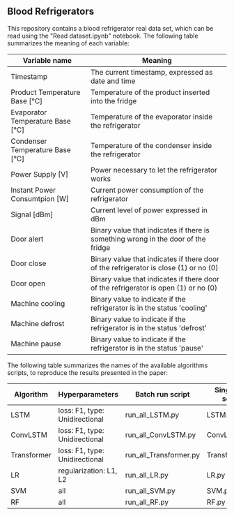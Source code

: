 ## Blood Refrigerators
This repository contains a blood refrigerator real data set, which can be read using the "Read dataset.ipynb" notebook.
The following table summarizes the meaning of each variable:

| Variable name | Meaning |
|---|---|
| Timestamp | The current timestamp, expressed as date and time |
| Product Temperature Base [°C] | Temperature of the product inserted into the fridge |
| Evaporator Temperature Base [°C] | Temperature of the evaporator inside the refrigerator  |
| Condenser Temperature Base [°C] | Temperature of the condenser inside the refrigerator |
| Power Supply [V] | Power necessary to let the refrigerator works  |
| Instant Power Consumtpion [W] | Current power consumption of the refrigerator  |
| Signal [dBm] | Current level of power expressed in dBm |
| Door alert | Binary value that indicates if there is something wrong in the door of the fridge |
| Door close | Binary value that indicates if there door of the refrigerator is close (1) or no (0) |
| Door open | Binary value that indicates if there door of the refrigerator is open (1) or no (0) |
| Machine cooling | Binary value to indicate if the refrigerator is in the status 'cooling' |
| Machine defrost | Binary value to indicate if the refrigerator is in the status 'defrost' |
| Machine pause | Binary value to indicate if the refrigerator is in the status 'pause'|

The following table summarizes the names of the available algorithms scripts, to reproduce the results presented in the paper:

| Algorithm | Hyperparameters | Batch run script | Single run script |
|---|---|---|---|
| LSTM | loss: F1, type: Unidirectional | run_all_LSTM.py | LSTM.py |
| ConvLSTM | loss: F1, type: Unidirectional | run_all_ConvLSTM.py | ConvLSTM.py |
| Transformer | loss: F1, type: Unidirectional | run_all_Transformer.py | Transformer.py |
| LR | regularization: L1, L2 | run_all_LR.py | LR.py |
| SVM | all | run_all_SVM.py | SVM.py |
| RF | all | run_all_RF.py | RF.py |
